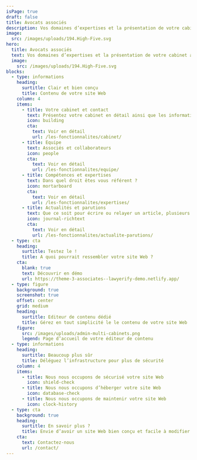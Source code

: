 ```yaml
---
isPage: true
draft: false
title: Avocats associés
description: Vos domaines d’expertises et la présentation de votre cabinet ainsi que les différents membres.
image:
  src: /images/uploads/194.High-Five.svg
hero:
  title: Avocats associés
  text: Vos domaines d’expertises et la présentation de votre cabinet ainsi que les différents membres (associés, collaborateurs…).
  image:
    src: /images/uploads/194.High-Five.svg
blocks:
  - type: informations
    heading:
      surtitle: Clair et bien conçu
      title: Contenu de votre site Web
    column: 4
    items:
      - title: Votre cabinet et contact
        text: Présentez votre cabinet en détail ainsi que les informations de contact
        icon: building
        cta:
          text: Voir en détail
          url: /les-fonctionnalites/cabinet/
      - title: Equipe
        text: Associés et collaborateurs
        icon: people
        cta:
          text: Voir en détail
          url: /les-fonctionnalites/equipe/
      - title: Compétences et expertises
        text: Dans quel droit êtes vous référent ?
        icon: mortarboard
        cta:
          text: Voir en détail
          url: /les-fonctionnalites/expertises/
      - title: Actualités et parutions
        text: Que ce soit pour écrire ou relayer un article, plusieurs moyens sont possibles pour alimenter le contenu de votre site.
        icon: journal-richtext
        cta:
          text: Voir en détail
          url: /les-fonctionnalites/actualite-parutions/
  - type: cta
    heading:
      surtitle: Testez le !
      title: A quoi pourrait ressembler votre site Web ?
    cta:
      blank: true
      text: Découvrir en démo
      url: https://theme-3-associates--lawyerify-demo.netlify.app/
  - type: figure
    background: true
    screenshot: true
    offset: center
    grid: medium
    heading:
      surtitle: Editeur de contenu dédié
      title: Gérez en tout simplicité le le contenu de votre site Web
    figure:
      src: /images/uploads/admin-multi-cabinets.png
      legend: Page d’accueil de votre éditeur de contenu
  - type: informations
    heading:
      surtitle: Beaucoup plus sûr
      title: Déléguez l’infrastructure pour plus de sécurité
    column: 4
    items:
      - title: Nous nous occupons de sécurisé votre site Web
        icon: shield-check
      - title: Nous nous occupons d’héberger votre site Web
        icon: database-check
      - title: Nous nous occupons de maintenir votre site Web
        icon: clock-history
  - type: cta
    background: true
    heading:
      surtitle: En savoir plus ?
      title: Envie d’avoir un site Web bien conçu et facile à modifier ?
    cta:
      text: Contactez-nous
      url: /contact/
---
```

